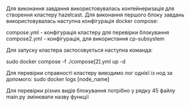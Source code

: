 Для виконання завдання використовувалась контейнеризація для створення кластеру hazelcast. Для виконання першого блоку завдань використовувалась наступна конфігурація docker compose:

compose.yml  - конфігурація кластеру для перевірки блокування
compose2.yml - конфігурація, для використання cp-subsystem

Для запуску кластера застосовується наступна команда:

sudo docker compose -f ./compose[2].yml up -d

Для перевірки справності кластеру виводимо лог однієї із нод за допомого:
sudo docker logs [node_name] 

Для перевірки різних видів блокування потрібно у рядку 45 файлу main.py змінювати назву функції